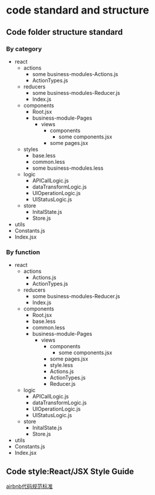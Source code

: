 # code standard and structure
## Code folder structure standard
### By category 
- react
    - actions
        - some business-modules-Actions.js
        - ActionTypes.js
    - reducers
        - some business-modules-Reducer.js
        - Index.js
    - components
        - Root.jsx
        - business-module-Pages
            - views
                - components
                    - some components.jsx
                - some pages.jsx
    - styles
        - base.less
        - common.less
        - some business-modules.less
    - logic
        - APICallLogic.js
        - dataTransformLogic.js
        - UIOperationLogic.js
        - UIStatusLogic.js
    - store
        - InitalState.js
        - Store.js
- utils
- Constants.js
- Index.jsx
### By function
- react
    - actions
        - Actions.js
        - ActionTypes.js
    - reducers
        - some business-modules-Reducer.js
        - Index.js
    - components
        - Root.jsx
        - base.less
        - common.less
        - business-module-Pages
            - views
                - components
                    - some components.jsx
                - some pages.jsx
                - style.less
                - Actions.js
                - ActionTypes.js
                - Reducer.js
    - logic
        - APICallLogic.js
        - dataTransformLogic.js
        - UIOperationLogic.js
        - UIStatusLogic.js
    - store
        - InitalState.js
        - Store.js
- utils
- Constants.js
- Index.jsx
## Code style:React/JSX Style Guide
[airbnb代码规范标准](https://github.com/airbnb/javascript/tree/master/react)
